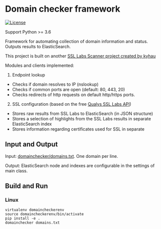 # Domain checker framework

[![License](https://img.shields.io/badge/license-MIT-blue.svg)](http://en.wikipedia.org/wiki/MIT_License)

Support Python >= 3.6

Framework for automating collection of domain information and status. Outputs results to ElasticSearch.

This project is built on another [SSL Labs Scanner project created by kyhau](https://github.com/kyhau/ssllabs-scan)

Modules and clients implemented:

1. Endpoint lookup 
- Checks if domain resolves to IP (nslookup)
- Checks if common ports are open (default: 80, 443, 20)
- Checks redirects of http requests on default http/https ports.

2. SSL configuration (based on the free [Qualys SSL Labs API](https://github.com/ssllabs/ssllabs-scan/blob/stable/ssllabs-api-docs.md))
- Stores raw results from SSL Labs to ElasticSearch (in JSON structure)
- Stores a selection of highlights from the SSL Labs results in separate ElasticSearch index
- Stores information regarding certificates used for SSL in separate

## Input and Output

Input: [domainchecker/domains.txt](domainchecker/domains.txt). One domain per line.

Output: ElasticSearch node and indexes are configurable in the settings of main class.

## Build and Run

### Linux
```
virtualenv domaincheckerenv
source domaincheckerenv/bin/activate
pip install -e .
domainchecker domains.txt
```

